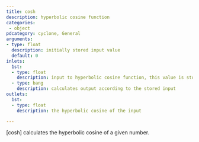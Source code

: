 ```yaml
---
title: cosh
description: hyperbolic cosine function
categories:
 - object
pdcategory: cyclone, General
arguments:
- type: float
  description: initially stored input value
  default: 0
inlets:
  1st:
  - type: float
    description: input to hyperbolic cosine function, this value is stored and updates the argument
  - type: bang
    description: calculates output according to the stored input
outlets:
  1st:
  - type: float
    description: the hyperbolic cosine of the input

---
```


[cosh] calculates the hyperbolic cosine of a given number.

